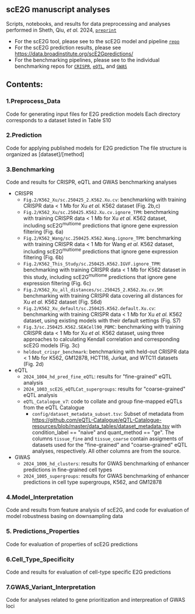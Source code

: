 ## scE2G manuscript analyses

Scripts, notebooks, and results for data preprocessing and analyses performed in Sheth, Qiu, _et al._ 2024, [`preprint`](https://www.biorxiv.org/content/10.1101/2024.11.23.624931v1)

* For the scE2G tool, please see to the scE2G model and pipeline [`repo`](https://github.com/EngreitzLab/scE2G)
* For the scE2G prediction results, please see https://data.broadinstitute.org/scE2Gpredictions/ 
* For the benchmarking pipelines, please see to the individual benchmarking repos for [`CRISPR`](https://github.com/EngreitzLab/CRISPR_comparison/tree/main), [`eQTL`](https://github.com/EngreitzLab/eQTLEnrichment/tree/integrated), and [`GWAS`](https://github.com/EngreitzLab/GWAS_E2G_benchmarking)

## Contents:

### 1.Preprocess_Data
Code for generating input files for E2G prediction models
Each directory corresponds to a dataset listed in Table S10

### 2.Prediction
Code for applying published models for E2G prediction
The file structure is organized as [dataset]/[method]

### 3.Benchmarking
Code and results for CRISPR, eQTL and GWAS benchmarking analyses
* CRISPR
	* `Fig.2/K562_Xu/sc.250425_2.K562.Xu.cv`: benchmarking with training CRISPR data < 1 Mb for Xu _et al._ K562 dataset (Fig. 2b,c)
	* `Fig.2/K562_Xu/sc.250425.K562.Xu.cv.ignore_TPM`: benchmarking with training CRISPR data < 1 Mb for Xu _et al._ K562 dataset, including scE2G<sup>multiome</sup> predictions that ignore gene expression filtering (Fig. 6a)
	* `Fig.2/K562_Wang/sc.250425.K562.Wang.ignore_TPM`: benchmarking with training CRISPR data < 1 Mb for Wang _et al._ K562 dataset, including scE2G<sup>multiome</sup> predictions that ignore gene expression filtering (Fig. 6b)
	* `Fig.2/K562_This_Study/sc.250425.K562.IGVF.ignore_TPM`: benchmarking with training CRISPR data < 1 Mb for K562 dataset in this study, including scE2G<sup>multiome</sup> predictions that ignore gene expression filtering (Fig. 6c)
	* `Fig.2/K562_Xu_all_distances/sc.250425_2.K562.Xu.cv.5M`: benchmarking with training CRISPR data covering all distances for Xu _et al._ K562 dataset (Fig. S6d)
	* `Fig.2/K562_Xu_default/sc.250425.K562.default.Xu.cv`: benchmarking with training CRISPR data < 1 Mb for Xu _et al._ K562 dataset, using existing models with their default settings (Fig. S7)
	* `Fig.3/sc.250425.K562.SEACell90_PBMC`: benchmarking with training CRISPR data < 1 Mb for Xu _et al._ K562 dataset, using three approaches to calculating Kendall correlation and corresponding scE2G models (Fig. 3c)
	* `heldout_crispr_benchmark`: benchmarking with held-out CRISPR data < 1 Mb for K562, GM12878, HCT116, Jurkat, and WTC11 datasets (Fig. 2d)
* eQTL
	* `2024_1004_hd_pred_fine_eQTL`: results for "fine-grained" eQTL analysis
	* `2024_1003_scE2G_eQTLCat_supergroups`: results for "coarse-grained" eQTL analysis
	* `eQTL_Catalogue_v7`: code to collate and group fine-mapped eQTLs from the eQTL Catalogue
		* `config/dataset_metadata_subset.tsv`: Subset of metadata from https://github.com/eQTL-Catalogue/eQTL-Catalogue-resources/blob/master/data_tables/dataset_metadata.tsv with condition_label == "naive" and quant_method == "ge". The columns `tissue_fine` and `tissue_coarse` contain assigments of datasets used for the "fine-grained" and "coarse-grained" eQTL analyses, respectively. All other columns are from the source.
* GWAS
	* `2024_1006_hd_clusters`: results for GWAS benchmarking of enhancer predictions in fine-grained cell types
	* `2024_1005_supergroups`: results for GWAS benchmarking of enhancer predictions in cell type supergroups, K562, and GM12878

### 4.Model_Interpretation
Code and results from feature analysis of scE2G, and code for evaluation of model robustness basing on downsampling data

### 5. Predictions_Properties
Code for evaluation of properties of scE2G predictions

### 6.Cell_Type_Specificity
Code and results for evaluation of cell-type specific E2G predictions

### 7.GWAS_Variant_Interpretation
Code for analyses related to gene prioritization and interpreation of GWAS loci 
